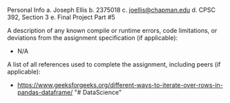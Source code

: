 Personal Info
a. Joseph Ellis
b. 2375018
c. joellis@chapman.edu
d. CPSC 392, Section 3
e. Final Project Part #5

A description of any known compile or runtime errors, code limitations, or deviations from the assignment specification (if applicable):
- N/A

A list of all references used to complete the assignment, including peers (if applicable):
- https://www.geeksforgeeks.org/different-ways-to-iterate-over-rows-in-pandas-dataframe/
"# DataScience" 
